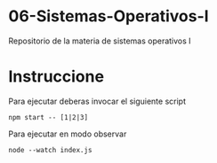 # 06-Sistemas-Operativos-I
Repositorio de la materia de sistemas operativos I

# Instruccione
Para ejecutar deberas invocar el siguiente script
```
npm start -- [1|2|3]
```

Para ejecutar en modo observar
```
node --watch index.js
```
